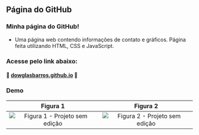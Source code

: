 ## Página do GitHub

### Minha página do GitHub!

- Uma página web contendo informações de contato e gráficos. Página feita utilizando HTML, CSS e JavaScript.

### Acesse pelo link abaixo:

#### :space_invader: [dowglasbarros.github.io](https://dowglasbarros.github.io/) :space_invader:

### Demo

Figura 1  |  Figura 2
:--------:|:--------:
![Figura 1 - Projeto sem edição](https://user-images.githubusercontent.com/25267785/29739223-f114b3d8-8a0e-11e7-8ee7-10f3ceb38a0f.png)  | ![Figura 2 - Projeto sem edição](https://user-images.githubusercontent.com/25267785/29739224-f61b3f46-8a0e-11e7-9283-1fcbc0970764.png)
